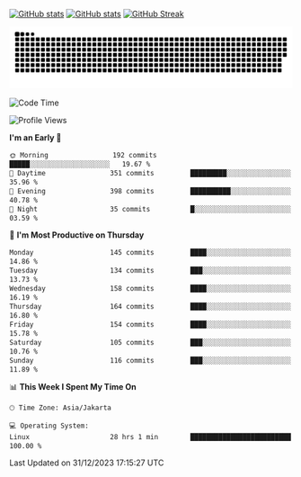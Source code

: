 [![GitHub stats](https://github-readme-stats.vercel.app/api?username=aurelioklv&card_width=500&show_icons=true&rank_icon=github&theme=solarized-dark#gh-dark-mode-only)](https://github.com/anuraghazra/github-readme-stats#gh-dark-mode-only)
[![GitHub stats](https://github-readme-stats.vercel.app/api?username=aurelioklv&card_width=500&show_icons=true&rank_icon=github&theme=buefy#gh-light-mode-only)](https://github.com/anuraghazra/github-readme-stats#gh-light-mode-only)
[![GitHub Streak](https://streak-stats.demolab.com/?user=aurelioklv&card_width=336&theme=solarized-dark)](https://git.io/streak-stats)

<picture>
  <source media="(prefers-color-scheme: dark)" srcset="https://raw.githubusercontent.com/aurelioklv/aurelioklv/snake-output/github-contribution-grid-snake-dark.svg">
  <source media="(prefers-color-scheme: light)" srcset="https://raw.githubusercontent.com/aurelioklv/aurelioklv/snake-output/github-contribution-grid-snake.svg">
  <img alt="github contribution grid snake animation" src="https://raw.githubusercontent.com/aurelioklv/aurelioklv/snake-output/github-contribution-grid-snake.svg">
</picture>

<!--START_SECTION:waka-->
![Code Time](http://img.shields.io/badge/Code%20Time-378%20hrs%2017%20mins-blue)

![Profile Views](http://img.shields.io/badge/Profile%20Views-64-blue)

**I'm an Early 🐤** 

```text
🌞 Morning                192 commits         █████░░░░░░░░░░░░░░░░░░░░   19.67 % 
🌆 Daytime                351 commits         █████████░░░░░░░░░░░░░░░░   35.96 % 
🌃 Evening                398 commits         ██████████░░░░░░░░░░░░░░░   40.78 % 
🌙 Night                  35 commits          █░░░░░░░░░░░░░░░░░░░░░░░░   03.59 % 
```
📅 **I'm Most Productive on Thursday** 

```text
Monday                   145 commits         ████░░░░░░░░░░░░░░░░░░░░░   14.86 % 
Tuesday                  134 commits         ███░░░░░░░░░░░░░░░░░░░░░░   13.73 % 
Wednesday                158 commits         ████░░░░░░░░░░░░░░░░░░░░░   16.19 % 
Thursday                 164 commits         ████░░░░░░░░░░░░░░░░░░░░░   16.80 % 
Friday                   154 commits         ████░░░░░░░░░░░░░░░░░░░░░   15.78 % 
Saturday                 105 commits         ███░░░░░░░░░░░░░░░░░░░░░░   10.76 % 
Sunday                   116 commits         ███░░░░░░░░░░░░░░░░░░░░░░   11.89 % 
```


📊 **This Week I Spent My Time On** 

```text
🕑︎ Time Zone: Asia/Jakarta

💻 Operating System: 
Linux                    28 hrs 1 min        █████████████████████████   100.00 % 
```


 Last Updated on 31/12/2023 17:15:27 UTC
<!--END_SECTION:waka-->

